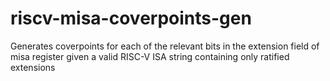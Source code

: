 # riscv-misa-coverpoints-gen
Generates coverpoints for each of the relevant bits in the extension field of misa register given a valid RISC-V ISA string containing only ratified extensions
